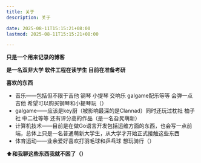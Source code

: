 ```yaml
---
title: 关于
description: 关于

date: 2025-08-11T15:15:21+08:00
lastmod: 2025-08-11T15:15:21+08:00

---
```


**只是一个用来记录的博客**

**是一名双非大学 软件工程在读学生 目前在准备考研**

**喜欢的东西**

- 音乐——包括但不限于吉他 钢琴 小提琴 交响乐 galgame配乐等等 会弹一点吉他 希望可以购买钢琴和小提琴玩（）
- galgame——应该是key厨（被影响最深的是Clannad）同时还玩过枕社 柚子社 中二社等等 还有评分高的作品（是一名旮旯萌新）
- 计算机技术——目前是在做Go语言开发包括运维方面的东西，也会写一点前端，总体上只是一名普通萌新大学生，从大学才开始正式接触这些东西
- 体育运动——业余爱好喜欢打羽毛球和乒乓球 想玩骑行（）

**⬆和我聊这些东西我就不困了（）**


